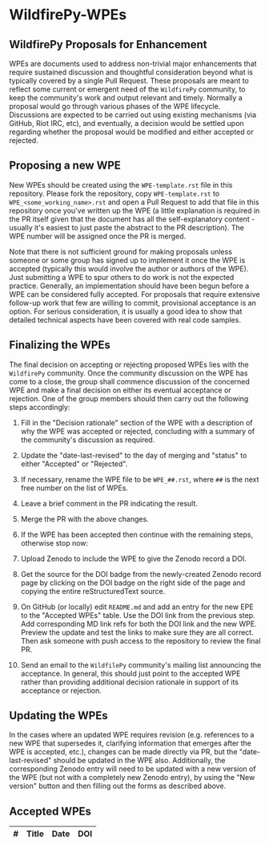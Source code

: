# WildfirePy-WPEs

## WildfirePy Proposals for Enhancement

WPEs are documents used to address non-trivial major enhancements that require sustained discussion and thoughtful consideration beyond what is typically covered by a single Pull Request. These proposals are meant to reflect some current or emergent need of the `WildfirePy` community, to keep the community's work and output relevant and timely. Normally a proposal would go through various phases of the WPE lifecycle. Discussions are expected to be carried out using existing mechanisms (via GitHub, Riot IRC, etc), and eventually, a decision would be settled upon regarding whether the proposal would be modified and either accepted or rejected.

## Proposing a new WPE

New WPEs should be created using the `WPE-template.rst` file in this repository. Please fork the repository, copy `WPE-template.rst` to `WPE_<some_working_name>.rst` and open a Pull Request to add that file in this repository once you've written up the WPE (a little explanation is required in the PR itself given that the document has all the self-explanatory content - usually it's easiest to just paste the abstract to the PR description). The WPE number will be assigned once the PR is merged.

Note that there is not sufficient ground for making proposals unless someone or some group has signed up to implement it once the WPE is accepted (typically this would involve the author or authors of the WPE). Just submitting a WPE to spur others to do work is not the expected practice. Generally, an implementation should have been begun before a WPE can be considered fully accepted. For proposals that require extensive follow-up work that few are willing to commit, provisional acceptance is an option. For serious consideration, it is usually a good idea to show that detailed technical aspects have been covered with real code samples.

## Finalizing the WPEs

The final decision on accepting or rejecting proposed WPEs lies with the `WildfirePy` community. Once the community discussion on the WPE has come to a close, the group shall commence discussion of the concerned WPE and make a final decision on either its eventual acceptance or rejection. One of the group members should then carry out the following steps accordingly:

1. Fill in the "Decision rationale" section of the WPE with a description of why the WPE was accepted or rejected, concluding with a summary of the community's discussion as required.

2. Update the "date-last-revised" to the day of merging and "status" to either "Accepted" or "Rejected".

3. If necessary, rename the WPE file to be `WPE_##.rst`, where `##` is the next free number on the list of WPEs.

4. Leave a brief comment in the PR indicating the result.

5. Merge the PR with the above changes.

6. If the WPE has been accepted then continue with the remaining steps, otherwise stop now:

7. Upload Zenodo to include the WPE to give the Zenodo record a DOI.

8. Get the source for the DOI badge from the newly-created Zenodo record page by clicking on the DOI badge on the right side of the page and copying the entire reStructuredText source.

9. On GitHub (or locally) edit `README.md` and add an entry for the new EPE to the "Accepted WPEs" table. Use the DOI link from the previous step. Add corresponding MD link refs for both the DOI link and the new WPE. Preview the update and test the links to make sure they are all correct. Then ask someone with push access to the repository to review the final PR.

10. Send an email to the `WildfilePy` community's mailing list announcing the acceptance. In general, this should just point to the accepted WPE rather than providing additional decision rationale in support of its acceptance or rejection.

## Updating the WPEs

In the cases where an updated WPE requires revision (e.g. references to a new WPE that supersedes it, clarifying information that emerges after the WPE is accepted, etc.), changes can be made directly via PR, but the "date-last-revised" should be updated in the WPE also. Additionally, the corresponding Zenodo entry will need to be updated with a new version of the WPE (but not with a completely new Zenodo entry), by using the "New version" button and then filling out the forms as described above.

## Accepted WPEs

| \#  | Title | Date | DOI |
| :-: | :---: | :--: | :-: |
